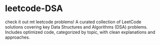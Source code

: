 # leetcode-DSA
check it out mt leetcode problems!
A curated collection of LeetCode solutions covering key Data Structures and Algorithms (DSA) problems. Includes optimized code, categorized by topic, with clean explanations and approaches.
